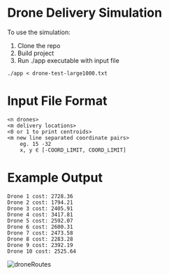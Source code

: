 # Drone Delivery Simulation
To use the simulation:
1. Clone the repo
2. Build project
3. Run ./app executable with input file
```
./app < drone-test-large1000.txt
```

# Input File Format
```
<n drones>
<m delivery locations>
<0 or 1 to print centroids>
<m new line separated coordinate pairs>
    eg. 15 -32
    x, y ∈ [-COORD_LIMIT, COORD_LIMIT]
```

# Example Output
```
Drone 1 cost: 2728.36
Drone 2 cost: 1794.21
Drone 3 cost: 2405.91
Drone 4 cost: 3417.81
Drone 5 cost: 2592.07
Drone 6 cost: 2600.31
Drone 7 cost: 2473.58
Drone 8 cost: 2283.28
Drone 9 cost: 2392.19
Drone 10 cost: 2525.64
```
![droneRoutes](https://github.com/ShivGovil/droneDelivery/assets/26761109/708be9cf-adfb-4a43-9281-ba82c5c90981)
